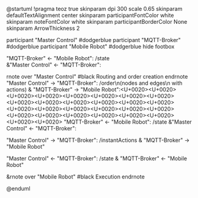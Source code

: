 @startuml
!pragma teoz true
skinparam dpi 300
scale 0.65
skinparam defaultTextAlignment center
skinparam participantFontColor white
skinparam noteFontColor white
skinparam participantBorderColor None
skinparam ArrowThickness 2

participant "Master Control" #dodgerblue
participant "MQTT-Broker" #dodgerblue
participant "Mobile Robot" #dodgerblue
hide footbox




"MQTT-Broker" <- "Mobile Robot": /state    
&"Master Control" <- "MQTT-Broker":

rnote over "Master Control" #black
Routing and 
order creation
endrnote
"Master Control" -> "MQTT-Broker": /order\n(nodes and edges\n with actions)
& "MQTT-Broker" -> "Mobile Robot":<U+0020><U+0020><U+0020><U+0020><U+0020><U+0020><U+0020><U+0020><U+0020><U+0020><U+0020><U+0020><U+0020><U+0020><U+0020><U+0020><U+0020><U+0020><U+0020><U+0020><U+0020><U+0020><U+0020><U+0020><U+0020><U+0020><U+0020><U+0020>
"MQTT-Broker" <- "Mobile Robot": /state
&"Master Control" <- "MQTT-Broker":

"Master Control" -> "MQTT-Broker": /instantActions
& "MQTT-Broker" -> "Mobile Robot"


"Master Control" <- "MQTT-Broker": /state
& "MQTT-Broker" <- "Mobile Robot"

&rnote over "Mobile Robot" #black
Execution
endrnote

@enduml